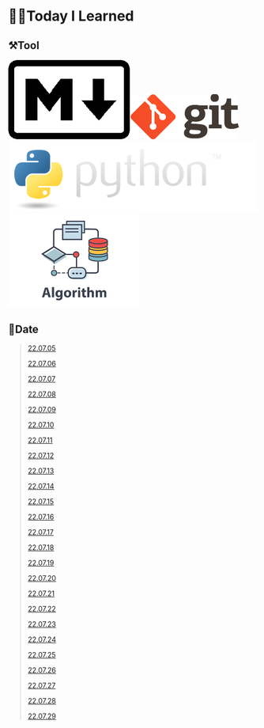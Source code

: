 # 🧑‍💻Today I Learned

## ⚒️Tool

[![Markdown-mark.svg](README.assets/Markdown-mark.svg.png)](Git/[22.07.05]_markdown_and_git.md)[![git](README.assets/git.png)![python-logo@2x](README.assets/python-logo@2x.png)](Python)[![algorithm](README.assets/algorithm-16588498147801.png)](Data_Structure)

## 🌈Date

> [22.07.05](Git/[22.07.05]_markdown_and_git.md)
>
> [22.07.06](Git/[22.07.06]_git_and_github.md)
>
> [22.07.07](Git/2022-07-07-github-pull-branch.md)
>
> [22.07.08](Special/2022-07-08-project-skills.md)
>
> [22.07.09](etc/2022-07-09-baeckjoon-tear.md)
>
> [22.07.10](etc/2022-07-10-search.md)
>
> [22.07.11](Python/Study/2022-07-11-basic-of-python.md)
>
> [22.07.12](Python/Study/2022-07-12-if-else-for-while.md)
>
> [22.07.13](Python/Study/2022-07-13-function.md)
>
> [22.07.14](Python/Study/2022-07-14-method.md)
>
> [22.07.15](Python/Study/2022-07-15-module.md)
>
> [22.07.16](Python/Study/2022-07-16-review-project.md)
>
> [22.07.17](etc/2022-07-17-shortcut-keys-vscode.md)
>
> [22.07.18](Python/Study/2022-07-18-error-exception.md)
>
> [22.07.19](Python/Study/2022-07-19-python-oop.md)
>
> [22.07.20](Python/Study/2022-07-20-class.md)
>
> [22.07.21](Python/Study/2022-07-21-python-more.md)
>
> [22.07.22](Python/Study/2022-07-22-API.md)
>
> [22.07.23](Python/Study/2022-07-23-review-project-2.md)
>
> [22.07.24](Python/Study/2022-07-24-node.js.md)
>
> [22.07.25](Data_Structure/Study/2022-07-25-basic-of-algorithm.md)
>
> [22.07.26](Data_Structure/Study/2022-07-26-time-complexity.md)
>
> [22.07.27](Data_Structure/Study/2022-07-27-string.md)
>
> [22.07.28](Data_Structure/Study/2022-07-28-dict.md)
>
> [22.07.29](Data_Structure/Study/2022-07-29-tips-for-study.md)
